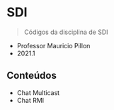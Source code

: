 # SDI

> Códigos da disciplina de SDI

- Professor Mauricio Pillon
- 2021.1

## Conteúdos

- Chat Multicast
- Chat RMI
